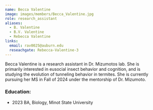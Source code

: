 ```yaml
---
name: Becca Valentine
image: images/members/Becca_Valentine.jpg
role: research_assistant
aliases:
  - B. Valentine
  - B.V. Valentine
  - Rebecca Valentine
links:
  email: rav0025@auburn.edu
  reseachgate: Rebecca-Valentine-3
---
```


Becca Valentine is a research assistant in Dr. Mizumotos lab. She is primarily interested in eusocial insect behavior and cognition, and is studying the evolution of tunneling behavior in termites. She is currently pursuing her MS in Fall of 2024 under the mentorship of Dr. Mizumoto.


### Education:
- 2023 BA, Biology, Minot State University
